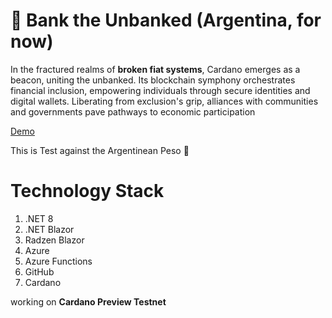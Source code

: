 # :bank: Bank the Unbanked (Argentina, for now)


In the fractured realms of **broken fiat systems**, Cardano emerges as a beacon, uniting the unbanked. Its blockchain symphony orchestrates financial inclusion, empowering individuals through secure identities and digital wallets. Liberating from exclusion's grip, alliances with communities and governments pave pathways to economic participation

[Demo](https://blue-field-0d777b910.4.azurestaticapps.net/home "Demo Url")

This is Test against the Argentinean Peso :shit:



# Technology Stack
1. .NET 8
2. .NET Blazor
3. Radzen Blazor
4. Azure
5. Azure Functions
6. GitHub
8. Cardano

working on **Cardano Preview Testnet**
